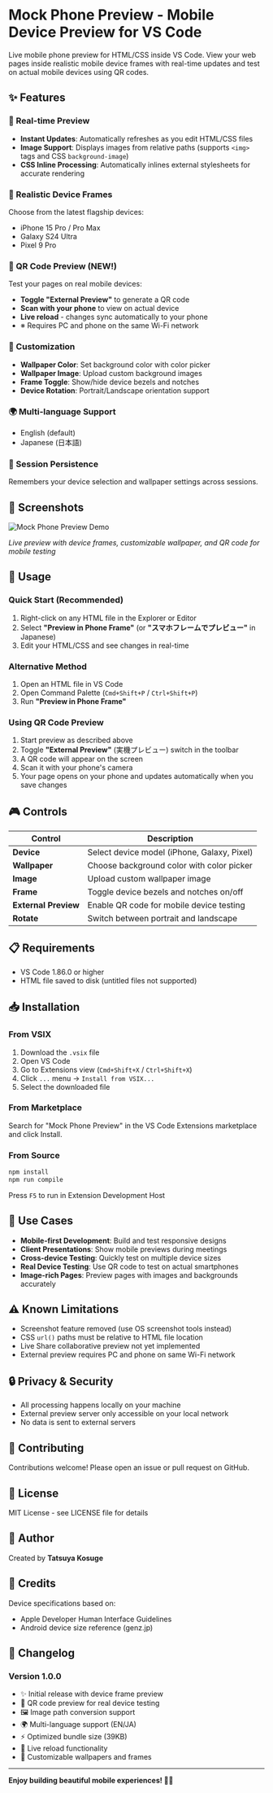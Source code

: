 # Mock Phone Preview - Mobile Device Preview for VS Code

Live mobile phone preview for HTML/CSS inside VS Code. View your web pages inside realistic mobile device frames with real-time updates and test on actual mobile devices using QR codes.

## ✨ Features

### 🎨 Real-time Preview
- **Instant Updates**: Automatically refreshes as you edit HTML/CSS files
- **Image Support**: Displays images from relative paths (supports `<img>` tags and CSS `background-image`)
- **CSS Inline Processing**: Automatically inlines external stylesheets for accurate rendering

### 📱 Realistic Device Frames
Choose from the latest flagship devices:
- iPhone 15 Pro / Pro Max
- Galaxy S24 Ultra
- Pixel 9 Pro

### 📲 QR Code Preview (NEW!)
Test your pages on real mobile devices:
- **Toggle "External Preview"** to generate a QR code
- **Scan with your phone** to view on actual device
- **Live reload** - changes sync automatically to your phone
- ※ Requires PC and phone on the same Wi-Fi network

### 🎨 Customization
- **Wallpaper Color**: Set background color with color picker
- **Wallpaper Image**: Upload custom background images
- **Frame Toggle**: Show/hide device bezels and notches
- **Device Rotation**: Portrait/Landscape orientation support

### 🌍 Multi-language Support
- English (default)
- Japanese (日本語)

### 💾 Session Persistence
Remembers your device selection and wallpaper settings across sessions.

## 📸 Screenshots

![Mock Phone Preview Demo](screenshots/preview-demo.png)

*Live preview with device frames, customizable wallpaper, and QR code for mobile testing*

## 🚀 Usage

### Quick Start (Recommended)
1. Right-click on any HTML file in the Explorer or Editor
2. Select **"Preview in Phone Frame"** (or **"スマホフレームでプレビュー"** in Japanese)
3. Edit your HTML/CSS and see changes in real-time

### Alternative Method
1. Open an HTML file in VS Code
2. Open Command Palette (`Cmd+Shift+P` / `Ctrl+Shift+P`)
3. Run **"Preview in Phone Frame"**

### Using QR Code Preview
1. Start preview as described above
2. Toggle **"External Preview"** (実機プレビュー) switch in the toolbar
3. A QR code will appear on the screen
4. Scan it with your phone's camera
5. Your page opens on your phone and updates automatically when you save changes

## 🎮 Controls

| Control | Description |
|---------|-------------|
| **Device** | Select device model (iPhone, Galaxy, Pixel) |
| **Wallpaper** | Choose background color with color picker |
| **Image** | Upload custom wallpaper image |
| **Frame** | Toggle device bezels and notches on/off |
| **External Preview** | Enable QR code for mobile device testing |
| **Rotate** | Switch between portrait and landscape |

## 📋 Requirements

- VS Code 1.86.0 or higher
- HTML file saved to disk (untitled files not supported)

## 📥 Installation

### From VSIX
1. Download the `.vsix` file
2. Open VS Code
3. Go to Extensions view (`Cmd+Shift+X` / `Ctrl+Shift+X`)
4. Click `...` menu → `Install from VSIX...`
5. Select the downloaded file

### From Marketplace
Search for "Mock Phone Preview" in the VS Code Extensions marketplace and click Install.

### From Source
```bash
npm install
npm run compile
```
Press `F5` to run in Extension Development Host

## 🎯 Use Cases

- **Mobile-first Development**: Build and test responsive designs
- **Client Presentations**: Show mobile previews during meetings
- **Cross-device Testing**: Quickly test on multiple device sizes
- **Real Device Testing**: Use QR code to test on actual smartphones
- **Image-rich Pages**: Preview pages with images and backgrounds accurately

## ⚠️ Known Limitations

- Screenshot feature removed (use OS screenshot tools instead)
- CSS `url()` paths must be relative to HTML file location
- Live Share collaborative preview not yet implemented
- External preview requires PC and phone on same Wi-Fi network

## 🔒 Privacy & Security

- All processing happens locally on your machine
- External preview server only accessible on your local network
- No data is sent to external servers

## 🤝 Contributing

Contributions welcome! Please open an issue or pull request on GitHub.

## 📄 License

MIT License - see LICENSE file for details

## 👤 Author

Created by **Tatsuya Kosuge**

## 🙏 Credits

Device specifications based on:
- Apple Developer Human Interface Guidelines
- Android device size reference (genz.jp)

## 📝 Changelog

### Version 1.0.0
- ✨ Initial release with device frame preview
- 📲 QR code preview for real device testing
- 🖼️ Image path conversion support
- 🌍 Multi-language support (EN/JA)
- ⚡ Optimized bundle size (39KB)
- 🔄 Live reload functionality
- 🎨 Customizable wallpapers and frames

---

**Enjoy building beautiful mobile experiences! 📱✨**
